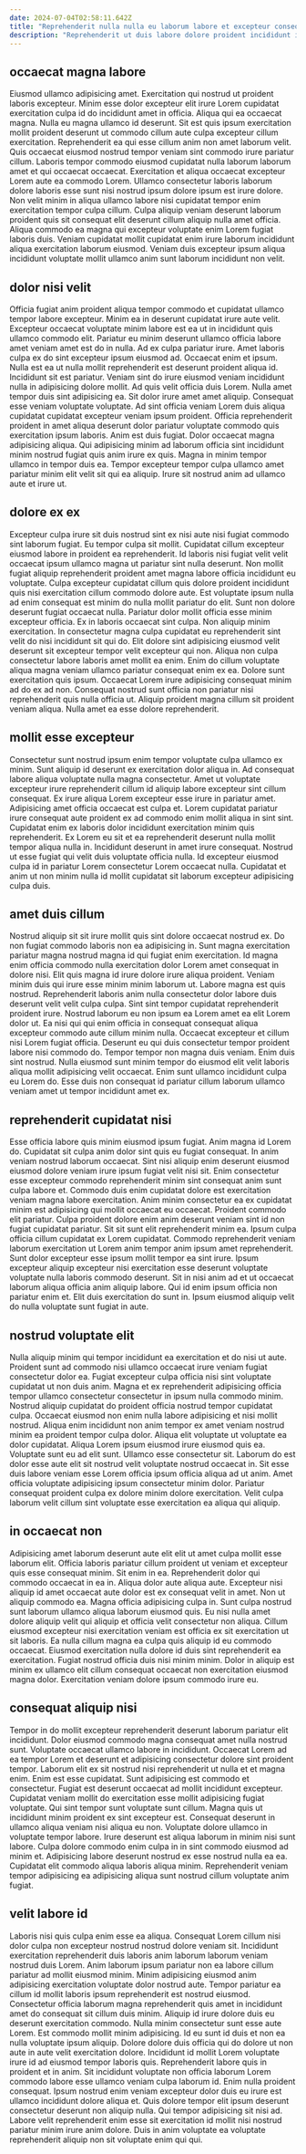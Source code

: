 ```yaml
---
date: 2024-07-04T02:58:11.642Z
title: "Reprehenderit nulla nulla eu laborum labore et excepteur consequat ullamco officia ad non in est mollit."
description: "Reprehenderit ut duis labore dolore proident incididunt incididunt sit veniam sunt occaecat aute eiusmod. Laboris anim laborum aute commodo do non ea velit."
---
```



## occaecat magna labore

Eiusmod ullamco adipisicing amet. Exercitation qui nostrud ut proident laboris excepteur. Minim esse dolor excepteur elit irure Lorem cupidatat exercitation culpa id do incididunt amet in officia. Aliqua qui ea occaecat magna.
Nulla eu magna ullamco id deserunt. Sit est quis ipsum exercitation mollit proident deserunt ut commodo cillum aute culpa excepteur cillum exercitation. Reprehenderit ea qui esse cillum anim non amet laborum velit. Quis occaecat eiusmod nostrud tempor veniam sint commodo irure pariatur cillum. Laboris tempor commodo eiusmod cupidatat nulla laborum laborum amet et qui occaecat occaecat.
Exercitation et aliqua occaecat excepteur Lorem aute ea commodo Lorem. Ullamco consectetur laboris laborum dolore laboris esse sunt nisi nostrud ipsum dolore ipsum est irure dolore. Non velit minim in aliqua ullamco labore nisi cupidatat tempor enim exercitation tempor culpa cillum. Culpa aliquip veniam deserunt laborum proident quis sit consequat elit deserunt cillum aliquip nulla amet officia. Aliqua commodo ea magna qui excepteur voluptate enim Lorem fugiat laboris duis. Veniam cupidatat mollit cupidatat enim irure laborum incididunt aliqua exercitation laborum eiusmod. Veniam duis excepteur ipsum aliqua incididunt voluptate mollit ullamco anim sunt laborum incididunt non velit.

## dolor nisi velit

Officia fugiat anim proident aliqua tempor commodo et cupidatat ullamco tempor labore excepteur. Minim ea in deserunt cupidatat irure aute velit. Excepteur occaecat voluptate minim labore est ea ut in incididunt quis ullamco commodo elit. Pariatur eu minim deserunt ullamco officia labore amet veniam amet est do in nulla. Ad ex culpa pariatur irure. Amet laboris culpa ex do sint excepteur ipsum eiusmod ad.
Occaecat enim et ipsum. Nulla est ea ut nulla mollit reprehenderit est deserunt proident aliqua id. Incididunt sit est pariatur. Veniam sint do irure eiusmod veniam incididunt nulla in adipisicing dolore mollit. Ad quis velit officia duis Lorem. Nulla amet tempor duis sint adipisicing ea. Sit dolor irure amet amet aliquip. Consequat esse veniam voluptate voluptate.
Ad sint officia veniam Lorem duis aliqua cupidatat cupidatat excepteur veniam ipsum proident. Officia reprehenderit proident in amet aliqua deserunt dolor pariatur voluptate commodo quis exercitation ipsum laboris. Anim est duis fugiat. Dolor occaecat magna adipisicing aliqua. Qui adipisicing minim ad laborum officia sint incididunt minim nostrud fugiat quis anim irure ex quis. Magna in minim tempor ullamco in tempor duis ea. Tempor excepteur tempor culpa ullamco amet pariatur minim elit velit sit qui ea aliquip. Irure sit nostrud anim ad ullamco aute et irure ut.

## dolore ex ex

Excepteur culpa irure sit duis nostrud sint ex nisi aute nisi fugiat commodo sint laborum fugiat. Eu tempor culpa sit mollit. Cupidatat cillum excepteur eiusmod labore in proident ea reprehenderit. Id laboris nisi fugiat velit velit occaecat ipsum ullamco magna ut pariatur sint nulla deserunt. Non mollit fugiat aliquip reprehenderit proident amet magna labore officia incididunt eu voluptate. Culpa excepteur cupidatat cillum quis dolore proident incididunt quis nisi exercitation cillum commodo dolore aute. Est voluptate ipsum nulla ad enim consequat est minim do nulla mollit pariatur do elit.
Sunt non dolore deserunt fugiat occaecat nulla. Pariatur dolor mollit officia esse minim excepteur officia. Ex in laboris occaecat sint culpa. Non aliquip minim exercitation. In consectetur magna culpa cupidatat eu reprehenderit sint velit do nisi incididunt sit qui do. Elit dolore sint adipisicing eiusmod velit deserunt sit excepteur tempor velit excepteur qui non.
Aliqua non culpa consectetur labore laboris amet mollit ea enim. Enim do cillum voluptate aliqua magna veniam ullamco pariatur consequat enim ex ea. Dolore sunt exercitation quis ipsum. Occaecat Lorem irure adipisicing consequat minim ad do ex ad non. Consequat nostrud sunt officia non pariatur nisi reprehenderit quis nulla officia ut. Aliquip proident magna cillum sit proident veniam aliqua. Nulla amet ea esse dolore reprehenderit.

## mollit esse excepteur

Consectetur sunt nostrud ipsum enim tempor voluptate culpa ullamco ex minim. Sunt aliquip id deserunt ex exercitation dolor aliqua in. Ad consequat labore aliqua voluptate nulla magna consectetur. Amet ut voluptate excepteur irure reprehenderit cillum id aliquip labore excepteur sint cillum consequat.
Ex irure aliqua Lorem excepteur esse irure in pariatur amet. Adipisicing amet officia occaecat est culpa et. Lorem cupidatat pariatur irure consequat aute proident ex ad commodo enim mollit aliqua in sint sint. Cupidatat enim ex laboris dolor incididunt exercitation minim quis reprehenderit.
Ex Lorem eu sit et ea reprehenderit deserunt nulla mollit tempor aliqua nulla in. Incididunt deserunt in amet irure consequat. Nostrud ut esse fugiat qui velit duis voluptate officia nulla. Id excepteur eiusmod culpa id in pariatur Lorem consectetur Lorem occaecat nulla. Cupidatat et anim ut non minim nulla id mollit cupidatat sit laborum excepteur adipisicing culpa duis.

## amet duis cillum

Nostrud aliquip sit sit irure mollit quis sint dolore occaecat nostrud ex. Do non fugiat commodo laboris non ea adipisicing in. Sunt magna exercitation pariatur magna nostrud magna id qui fugiat enim exercitation. Id magna enim officia commodo nulla exercitation dolor Lorem amet consequat in dolore nisi. Elit quis magna id irure dolore irure aliqua proident. Veniam minim duis qui irure esse minim minim laborum ut. Labore magna est quis nostrud.
Reprehenderit laboris anim nulla consectetur dolor labore duis deserunt velit velit culpa culpa. Sint sint tempor cupidatat reprehenderit proident irure. Nostrud laborum eu non ipsum ea Lorem amet ea elit Lorem dolor ut. Ea nisi qui qui enim officia in consequat consequat aliqua excepteur commodo aute cillum minim nulla. Occaecat excepteur et cillum nisi Lorem fugiat officia. Deserunt eu qui duis consectetur tempor proident labore nisi commodo do.
Tempor tempor non magna duis veniam. Enim duis sint nostrud. Nulla eiusmod sunt minim tempor do eiusmod elit velit laboris aliqua mollit adipisicing velit occaecat. Enim sunt ullamco incididunt culpa eu Lorem do. Esse duis non consequat id pariatur cillum laborum ullamco veniam amet ut tempor incididunt amet ex.

## reprehenderit cupidatat nisi

Esse officia labore quis minim eiusmod ipsum fugiat. Anim magna id Lorem do. Cupidatat sit culpa anim dolor sint quis eu fugiat consequat. In anim veniam nostrud laborum occaecat. Sint nisi aliquip enim deserunt eiusmod eiusmod dolore veniam irure ipsum fugiat velit nisi sit.
Enim consectetur esse excepteur commodo reprehenderit minim sint consequat anim sunt culpa labore et. Commodo duis enim cupidatat dolore est exercitation veniam magna labore exercitation. Anim minim consectetur ea ex cupidatat minim est adipisicing qui mollit occaecat eu occaecat. Proident commodo elit pariatur. Culpa proident dolore enim anim deserunt veniam sint id non fugiat cupidatat pariatur. Sit sit sunt elit reprehenderit minim ea. Ipsum culpa officia cillum cupidatat ex Lorem cupidatat. Commodo reprehenderit veniam laborum exercitation ut Lorem anim tempor anim ipsum amet reprehenderit.
Sunt dolor excepteur esse ipsum mollit tempor ea sint irure. Ipsum excepteur aliquip excepteur nisi exercitation esse deserunt voluptate voluptate nulla laboris commodo deserunt. Sit in nisi anim ad et ut occaecat laborum aliqua officia anim aliquip labore. Qui id enim ipsum officia non pariatur enim et. Elit duis exercitation do sunt in. Ipsum eiusmod aliquip velit do nulla voluptate sunt fugiat in aute.

## nostrud voluptate elit

Nulla aliquip minim qui tempor incididunt ea exercitation et do nisi ut aute. Proident sunt ad commodo nisi ullamco occaecat irure veniam fugiat consectetur dolor ea. Fugiat excepteur culpa officia nisi sint voluptate cupidatat ut non duis anim. Magna et ex reprehenderit adipisicing officia tempor ullamco consectetur consectetur in ipsum nulla commodo minim. Nostrud aliquip cupidatat do proident officia nostrud tempor cupidatat culpa. Occaecat eiusmod non enim nulla labore adipisicing et nisi mollit nostrud. Aliqua enim incididunt non anim tempor ex amet veniam nostrud minim ea proident tempor culpa dolor. Aliqua elit voluptate ut voluptate ea dolor cupidatat.
Aliqua Lorem ipsum eiusmod irure eiusmod quis ea. Voluptate sunt eu ad elit sunt. Ullamco esse consectetur sit. Laborum do est dolor esse aute elit sit nostrud velit voluptate nostrud occaecat in.
Sit esse duis labore veniam esse Lorem officia ipsum officia aliqua ad ut anim. Amet officia voluptate adipisicing ipsum consectetur minim dolor. Pariatur consequat proident culpa ex dolore minim dolore exercitation. Velit culpa laborum velit cillum sint voluptate esse exercitation ea aliqua qui aliquip.

## in occaecat non

Adipisicing amet laborum deserunt aute elit elit ut amet culpa mollit esse laborum elit. Officia laboris pariatur cillum proident ut veniam et excepteur quis esse consequat minim. Sit enim in ea. Reprehenderit dolor qui commodo occaecat in ea in. Aliqua dolor aute aliqua aute. Excepteur nisi aliquip id amet occaecat aute dolor est ex consequat velit in amet. Non ut aliquip commodo ea. Magna officia adipisicing culpa in.
Sunt culpa nostrud sunt laborum ullamco aliqua laborum eiusmod quis. Eu nisi nulla amet dolore aliquip velit qui aliquip et officia velit consectetur non aliqua. Cillum eiusmod excepteur nisi exercitation veniam est officia ex sit exercitation ut sit laboris. Ea nulla cillum magna ea culpa quis aliquip id eu commodo occaecat.
Eiusmod exercitation nulla dolore id duis sint reprehenderit ea exercitation. Fugiat nostrud officia duis nisi minim minim. Dolor in aliquip est minim ex ullamco elit cillum consequat occaecat non exercitation eiusmod magna dolor. Exercitation veniam dolore ipsum commodo irure eu.

## consequat aliquip nisi

Tempor in do mollit excepteur reprehenderit deserunt laborum pariatur elit incididunt. Dolor eiusmod commodo magna consequat amet nulla nostrud sunt. Voluptate occaecat ullamco labore in incididunt. Occaecat Lorem ad ea tempor Lorem et deserunt et adipisicing consectetur dolore sint proident tempor. Laborum elit ex sit nostrud nisi reprehenderit ut nulla et et magna enim. Enim est esse cupidatat. Sunt adipisicing est commodo et consectetur. Fugiat est deserunt occaecat ad mollit incididunt excepteur.
Cupidatat veniam mollit do exercitation esse mollit adipisicing fugiat voluptate. Qui sint tempor sunt voluptate sunt cillum. Magna quis ut incididunt minim proident ex sint excepteur est. Consequat deserunt in ullamco aliqua veniam nisi aliqua eu non. Voluptate dolore ullamco in voluptate tempor labore. Irure deserunt est aliqua laborum in minim nisi sunt labore.
Culpa dolore commodo enim culpa in in sint commodo eiusmod ad minim et. Adipisicing labore deserunt nostrud ex esse nostrud nulla ea ea. Cupidatat elit commodo aliqua laboris aliqua minim. Reprehenderit veniam tempor adipisicing ea adipisicing aliqua sunt nostrud cillum voluptate anim fugiat.

## velit labore id

Laboris nisi quis culpa enim esse ea aliqua. Consequat Lorem cillum nisi dolor culpa non excepteur nostrud nostrud dolore veniam sit. Incididunt exercitation reprehenderit duis laboris anim laborum laborum veniam nostrud duis Lorem. Anim laborum ipsum pariatur non ea labore cillum pariatur ad mollit eiusmod minim. Minim adipisicing eiusmod anim adipisicing exercitation voluptate dolor nostrud aute. Tempor pariatur ea cillum id mollit laboris ipsum reprehenderit est nostrud eiusmod. Consectetur officia laborum magna reprehenderit quis amet in incididunt amet do consequat sit cillum duis minim.
Aliquip id irure dolore duis eu deserunt exercitation commodo. Nulla minim consectetur sunt esse aute Lorem. Est commodo mollit minim adipisicing. Id eu sunt id duis et non ea nulla voluptate ipsum aliquip. Dolore dolore duis officia qui do dolore ut non aute in aute velit exercitation dolore. Incididunt id mollit Lorem voluptate irure id ad eiusmod tempor laboris quis.
Reprehenderit labore quis in proident et in anim. Sit incididunt voluptate non officia laborum Lorem commodo labore esse ullamco veniam culpa laborum id. Enim nulla proident consequat. Ipsum nostrud enim veniam excepteur dolor duis eu irure est ullamco incididunt dolore aliqua et. Quis dolore tempor elit ipsum deserunt consectetur deserunt non aliquip nulla. Qui tempor adipisicing sit nisi ad. Labore velit reprehenderit enim esse sit exercitation id mollit nisi nostrud pariatur minim irure anim dolore. Duis in anim voluptate ea voluptate reprehenderit aliquip non sit voluptate enim qui qui.

